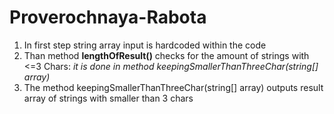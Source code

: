 # Proverochnaya-Rabota

1. In first step string array input is hardcoded within the code 
2. Than method __lengthOfResult()__ checks for the amount of strings with <=3 Chars: *it is done in method keepingSmallerThanThreeChar(string[] array)*
3. The method keepingSmallerThanThreeChar(string[] array) outputs result array of strings with smaller than 3 chars 